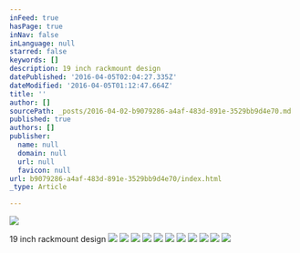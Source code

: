 ```yaml
---
inFeed: true
hasPage: true
inNav: false
inLanguage: null
starred: false
keywords: []
description: 19 inch rackmount design
datePublished: '2016-04-05T02:04:27.335Z'
dateModified: '2016-04-05T01:12:47.664Z'
title: ''
author: []
sourcePath: _posts/2016-04-02-b9079286-a4af-483d-891e-3529bb9d4e70.md
published: true
authors: []
publisher:
  name: null
  domain: null
  url: null
  favicon: null
url: b9079286-a4af-483d-891e-3529bb9d4e70/index.html
_type: Article

---
```

![](https://the-grid-user-content.s3-us-west-2.amazonaws.com/aa6ae836-1897-4270-b9e7-a768c8bdbeaa.png)

19 inch rackmount design
![](https://the-grid-user-content.s3-us-west-2.amazonaws.com/d2066d02-5fd0-4fb6-a5c4-0a724b529c2b.jpg)
![](https://the-grid-user-content.s3-us-west-2.amazonaws.com/dd473215-4da2-4ab6-9a29-3291a8887ca1.jpg)
![](https://the-grid-user-content.s3-us-west-2.amazonaws.com/9e39aba3-3435-41dd-af1c-0587127b6c75.jpg)
![](https://the-grid-user-content.s3-us-west-2.amazonaws.com/127a357f-9b34-4aee-8e62-a2883c5bf9d8.jpg)
![](https://the-grid-user-content.s3-us-west-2.amazonaws.com/bf8fa9f0-91c0-4d0e-b5f2-ef47afd6e776.jpg)
![](https://the-grid-user-content.s3-us-west-2.amazonaws.com/df31513a-2da9-43f1-8283-febd930ac35a.jpg)
![](https://the-grid-user-content.s3-us-west-2.amazonaws.com/38dc5bbb-f0ed-40f9-886d-113ca29bd4af.jpg)
![](https://the-grid-user-content.s3-us-west-2.amazonaws.com/1e9861e8-4546-4fa8-a98e-538cc99dc9df.jpg)
![](https://the-grid-user-content.s3-us-west-2.amazonaws.com/70bfe5ca-2b6f-4e6b-8057-1f4b74e77c76.jpg)
![](https://the-grid-user-content.s3-us-west-2.amazonaws.com/7e72217c-31a0-44d6-8e76-5621b78750fa.jpg)
![](https://the-grid-user-content.s3-us-west-2.amazonaws.com/97ab6b01-d5c6-4b9f-87e9-18d64cfcc22b.jpg)